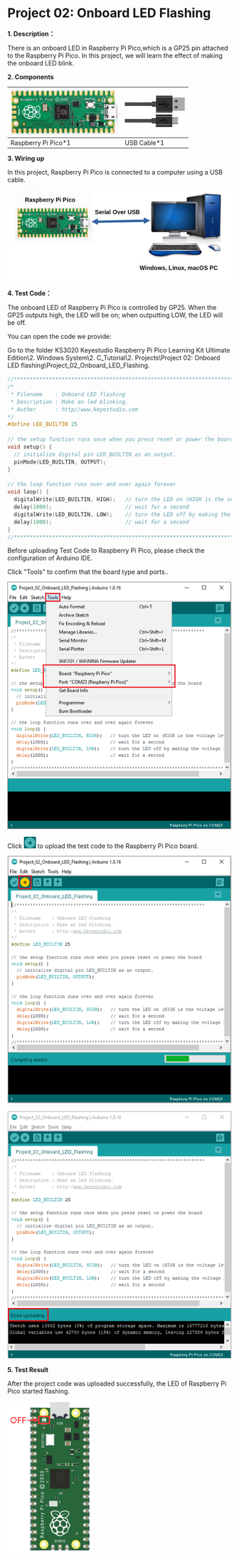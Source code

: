 # Project 02: Onboard LED Flashing

**1. Description：**

There is an onboard LED in Raspberry Pi Pico,which is a GP25 pin attached to the Raspberry Pi Pico. In this project, we will learn the effect of making the onboard LED blink.



**2. Components**

| ![image-20230423104602049](media/image-20230423104602049.png) | ![image-20230423104605129](media/image-20230423104605129.png) |
| ------------------------------------------------------------ | ------------------------------------------------------------ |
| Raspberry Pi Pico*1                                          | USB Cable*1                                                  |



**3. Wiring up**

In this project, Raspberry Pi Pico is connected to a computer using a USB cable. 

![](/media/8ea81d60b8e2132c358041235490b7d5.jpeg)

**4. Test Code：**

The onboard LED of Raspberry Pi Pico is controlled by GP25. When the GP25 outputs high, the LED will be on; when outputting LOW, the LED will be off.

You can open the code we provide:

Go to the folder KS3020 Keyestudio Raspberry Pi Pico Learning Kit Ultimate Edition\\2. Windows System\\2. C\_Tutorial\\2. Projects\\Project 02: Onboard LED flashing\\Project\_02\_Onboard\_LED\_Flashing.

```c
//**********************************************************************
/*
 * Filename    : Onboard LED flashing
 * Description : Make an led blinking.
 * Auther      : http//www.keyestudio.com
*/
#define LED_BUILTIN 25

// the setup function runs once when you press reset or power the board
void setup() {
  // initialize digital pin LED_BUILTIN as an output.
  pinMode(LED_BUILTIN, OUTPUT);
}

// the loop function runs over and over again forever
void loop() {
  digitalWrite(LED_BUILTIN, HIGH);   // turn the LED on (HIGH is the voltage level)
  delay(1000);                       // wait for a second
  digitalWrite(LED_BUILTIN, LOW);    // turn the LED off by making the voltage LOW
  delay(1000);                       // wait for a second
}
//*************************************************************************************
```


Before uploading Test Code to Raspberry Pi Pico, please check the configuration of Arduino IDE.

Click "Tools" to confirm that the board type and ports..

![](/media/2fdcbda97a25faff38c97fe9e9eaa912.png)

Click ![](/media/b0d41283bf5ae66d2d5ab45db15331ba.png) to upload the test code to the Raspberry Pi Pico board.

![](/media/6b969a7dcb03845a0a1ba591c00efcac.png)

![](/media/655fba85319a8194349ba1bdfee97fac.png)

**5. Test Result**

After the project code was uploaded successfully, the LED of Raspberry Pi Pico started flashing.

![](/media/529c3be102eb7414ac1e5e66fb203b6e.png)
